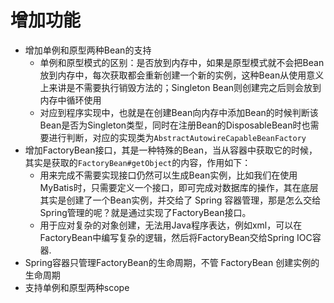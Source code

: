 # 增加功能
- 增加单例和原型两种Bean的支持
  - 单例和原型模式的区别：是否放到内存中，如果是原型模式就不会把Bean放到内存中，每次获取都会重新创建一个新的实例，这种Bean从使用意义上来讲是不需要执行销毁方法的；Singleton Bean则创建完之后则会放到内存中循环使用
  - 对应到程序实现中，也就是在创建Bean向内存中添加Bean的时候判断该Bean是否为Singleton类型，同时在注册Bean的DisposableBean时也需要进行判断，对应的实现类为`AbstractAutowireCapableBeanFactory`
- 增加FactoryBean接口，其是一种特殊的Bean，当从容器中获取它的时候，其实是获取的`FactoryBean#getObject`的内容，作用如下：
  - 用来完成不需要实现接口仍然可以生成Bean实例，比如我们在使用MyBatis时，只需要定义一个接口，即可完成对数据库的操作，其在底层其实是创建了一个Bean实例，并交给了 Spring 容器管理，那是怎么交给Spring管理的呢？就是通过实现了FactoryBean接口。
  - 用于应对复杂的对象创建，无法用Java程序表达，例如xml，可以在FactoryBean中编写复杂的逻辑，然后将FactoryBean交给Spring IOC容器.
- Spring容器只管理FactoryBean的生命周期，不管 FactoryBean 创建实例的生命周期
- 支持单例和原型两种scope
